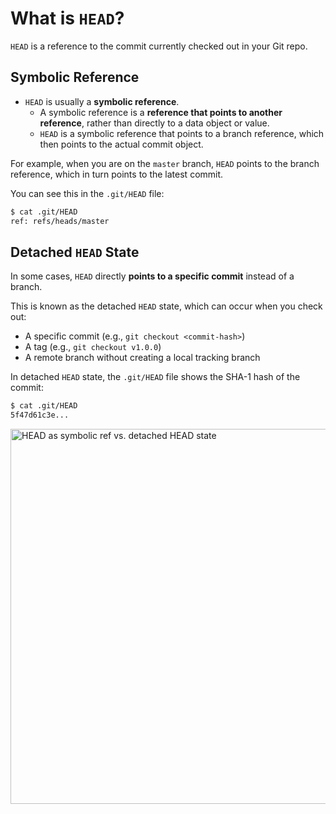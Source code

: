 # What is `HEAD`?

`HEAD` is a reference to the commit currently checked out in your Git repo. 

## Symbolic Reference

* `HEAD` is usually a **symbolic reference**.
  * A symbolic reference is a **reference that points to another reference**, rather than directly to a data object or value.
  * `HEAD` is a symbolic reference that points to a branch reference, which then points to the actual commit object.
    
For example, when you are on the `master` branch, `HEAD` points to the branch reference, which in turn points to the latest commit. 

You can see this in the `.git/HEAD` file:

```bash
$ cat .git/HEAD
ref: refs/heads/master
```

## Detached `HEAD` State

In some cases, `HEAD` directly **points to a specific commit** instead of a branch.

This is known as the detached `HEAD` state, which can occur when you check out:

* A specific commit (e.g., `git checkout <commit-hash>`)
* A tag (e.g., `git checkout v1.0.0`)
* A remote branch without creating a local tracking branch

In detached `HEAD` state, the `.git/HEAD` file shows the SHA-1 hash of the commit:

```bash
$ cat .git/HEAD
5f47d61c3e...
```

<img src="https://github.com/user-attachments/assets/9d75d422-8af8-458e-a88a-873b121d2558" alt="HEAD as symbolic ref vs. detached HEAD state" width="600" />
